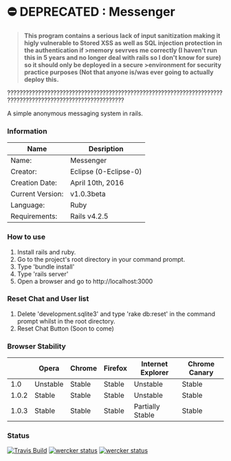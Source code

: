 # ⛔️ DEPRECATED : Messenger

>**This program contains a serious lack of input sanitization making it higly vulnerable to Stored XSS as well as SQL injection protection in the authentication if >memory sevrves me correctly (I haven't run this in 5 years and no longer deal with rails so I don't know for sure) so it should only be deployed in a secure >environment for security practice purposes (Not that anyone is/was ever going to actually deploy this.**

????????????????????????????????????????????????????????????????????????????????????????????????????????????

A simple anonymous messaging system in rails.

### Information
| Name             | Desription            |
|------------------|-----------------------|
| Name:            | Messenger             |
| Creator:         | Eclipse (0-Eclipse-0) |
| Creation Date:   | April 10th, 2016      |
| Current Version: | v1.0.3beta            |
| Language:        | Ruby                  |
| Requirements:    | Rails v4.2.5          |


### How to use
1. Install rails and ruby.
2. Go to the project's root directory in your command prompt.
3. Type 'bundle install'
4. Type 'rails server'
5. Open a browser and go to http://localhost:3000


### Reset Chat and User list
1. Delete 'development.sqlite3' and type 'rake db:reset' in the command prompt whilst in the root directory.
2. Reset Chat Button (Soon to come)

 
### Browser Stability
|       | Opera    | Chrome | Firefox | Internet Explorer | Chrome Canary |
|-------|----------|--------|---------|-------------------|---------------|
| 1.0   | Unstable | Stable | Stable  | Unstable          | Stable        |
| 1.0.2 | Stable   | Stable | Stable  | Unstable          | Stable        |
| 1.0.3 | Stable   | Stable | Stable  | Partially Stable  | Stable        |


### Status
[![Travis Build](https://travis-ci.org/ImagicalMine/ImagicalMine.svg)](https://travis-ci.org/0-Eclipse-0/Messenger)
[![wercker status](https://app.wercker.com/status/75529ee7d55b706c388e7a66bf751d7e/m "wercker status")](https://app.wercker.com/project/bykey/75529ee7d55b706c388e7a66bf751d7e)
[![wercker status](https://app.wercker.com/status/75529ee7d55b706c388e7a66bf751d7e/s "wercker status")](https://app.wercker.com/project/bykey/75529ee7d55b706c388e7a66bf751d7e)
